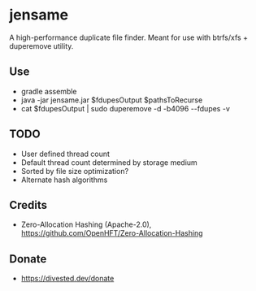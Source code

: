 jensame
=======

A high-performance duplicate file finder.
Meant for use with btrfs/xfs + duperemove utility.

Use
---
- gradle assemble
- java -jar jensame.jar $fdupesOutput $pathsToRecurse
- cat $fdupesOutput | sudo duperemove -d -b4096 --fdupes -v

TODO
----
- User defined thread count
- Default thread count determined by storage medium
- Sorted by file size optimization?
- Alternate hash algorithms

Credits
-------
- Zero-Allocation Hashing (Apache-2.0), https://github.com/OpenHFT/Zero-Allocation-Hashing

Donate
-------
- https://divested.dev/donate

